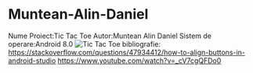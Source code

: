 # Muntean-Alin-Daniel
Nume Proiect:Tic Tac Toe
Autor:Muntean Alin Daniel
Sistem de operare:Android 8.0
![Tic Tac Toe](https://user-images.githubusercontent.com/56252033/73609918-e11a3680-45da-11ea-8501-a208adb7ea31.png)
bibliografie:
https://stackoverflow.com/questions/47934412/how-to-align-buttons-in-android-studio
https://www.youtube.com/watch?v=_cV7cgQFDo0
